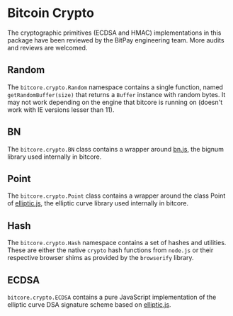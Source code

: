 # Bitcoin Crypto
The cryptographic primitives (ECDSA and HMAC) implementations in this package have been reviewed by the BitPay engineering team. More audits and reviews are welcomed.

## Random
The `bitcore.crypto.Random` namespace contains a single function, named `getRandomBuffer(size)` that returns a `Buffer` instance with random bytes. It may not work depending on the engine that bitcore is running on (doesn't work with IE versions lesser than 11).

## BN
The `bitcore.crypto.BN` class contains a wrapper around [bn.js](https://github.com/indutny/bn.js), the bignum library used internally in bitcore.

## Point
The `bitcore.crypto.Point` class contains a wrapper around the class Point of [elliptic.js](https://github.com/indutny/elliptic), the elliptic curve library used internally in bitcore.

## Hash
The `bitcore.crypto.Hash` namespace contains a set of hashes and utilities. These are either the native `crypto` hash functions from `node.js` or their respective browser shims as provided by the `browserify` library.

## ECDSA
`bitcore.crypto.ECDSA` contains a pure JavaScript implementation of the elliptic curve DSA signature scheme based on [elliptic.js](https://github.com/indutny/elliptic).
